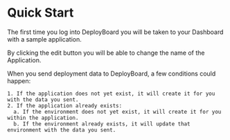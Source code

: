 # Quick Start

The first time you log into DeployBoard you will be taken to your Dashboard with a sample application.

By clicking the edit button you will be able to change the name of the Application.

When you send deployment data to DeployBoard, a few conditions could happen:  
```
1. If the application does not yet exist, it will create it for you with the data you sent.
2. If the application already exists:
  a. If the environment does not yet exist, it will create it for you within the application.  
  b. If the environment already exists, it will update that environment with the data you sent.
```
